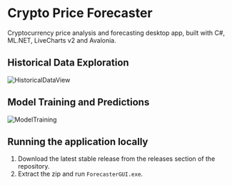 # Crypto Price Forecaster

Cryptocurrency price analysis and forecasting desktop app, built with C#, ML.NET, LiveCharts v2 and Avalonia.

## Historical Data Exploration

![HistoricalDataView](./images/HistoricalData.gif)

## Model Training and Predictions

![ModelTraining](./images/ModelTraining.gif)

## Running the application locally

1. Download the latest stable release from the releases section of the repository.
2. Extract the zip and run `ForecasterGUI.exe`.
